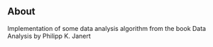 ## About
Implementation of some data analysis algorithm from the book Data Analysis by Philipp K. Janert
